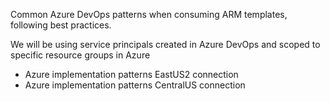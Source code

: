 Common Azure DevOps patterns when consuming ARM templates, following best practices.

We will be using service principals created in Azure DevOps and scoped to specific resource groups in Azure
- Azure implementation patterns EastUS2 connection
- Azure implementation patterns CentralUS connection
